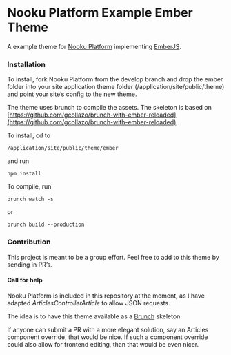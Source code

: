 Nooku Platform Example Ember Theme
==================================

A example theme for [Nooku Platform](https://github.com/nooku/nooku-platform) implementing [EmberJS](http://emberjs.com/). 

### Installation
To install, fork Nooku Platform from the develop branch and drop the ember folder into your site application theme folder (/application/site/public/theme) and point your site’s config to the new theme.

The theme uses brunch to compile the assets. The skeleton is based on [https://github.com/gcollazo/brunch-with-ember-reloaded](https://github.com/gcollazo/brunch-with-ember-reloaded).

To install, cd to 
```
/application/site/public/theme/ember
```
and run
```
npm install
```

To compile, run

```
brunch watch -s
```
or

```
brunch build --production
```

### Contribution
This project is meant to be a group effort. Feel free to add to this theme by sending in PR’s.

#### Call for help
Nooku Platform is included in this repository at the moment, as I have adapted *ArticlesControllerArticle* to allow JSON requests.

The idea is to have this theme available as a [Brunch](http://brunch.io/) skeleton.

If anyone can submit a PR with a more elegant solution, say an Articles component override, that would be nice. If such a component override could also allow for frontend editing, than that would be even nicer.